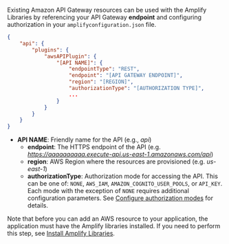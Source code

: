 Existing Amazon API Gateway resources can be used with the Amplify Libraries by referencing your API Gateway **endpoint** and configuring authorization in your `amplifyconfiguration.json` file.

```json
{
    "api": {
        "plugins": {
            "awsAPIPlugin": {
                "[API NAME]": {
                    "endpointType": "REST",
                    "endpoint": "[API GATEWAY ENDPOINT]",
                    "region": "[REGION]",
                    "authorizationType": "[AUTHORIZATION TYPE]",
                    ...
                }
            }
        }
    }
}
```

- **API NAME**: Friendly name for the API (e.g., *api*)
  - **endpoint**: The HTTPS endpoint of the API (e.g. *https://aaaaaaaaaa.execute-api.us-east-1.amazonaws.com/api*)
  - **region**:  AWS Region where the resources are provisioned (e.g. *us-east-1*)
  - **authorizationType**: Authorization mode for accessing the API. This can be one of: `NONE`, `AWS_IAM`, `AMAZON_COGNITO_USER_POOLS`, or `API_KEY`. Each mode with the exception of `NONE` requires additional configuration parameters. See [Configure authorization modes](~/lib/restapi/authz.md) for  details.

Note that before you can add an AWS resource to your application, the application must have the Amplify libraries installed. If you need to perform this step, see [Install Amplify Libraries](~/lib/project-setup/create-application.md#n2-install-amplify-libraries). 

